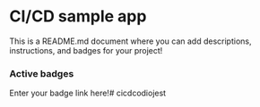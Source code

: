 # CI/CD sample app

This is a README.md document where you can add descriptions, instructions, and badges for your project!

### Active badges

Enter your badge link here!# cicdcodiojest
